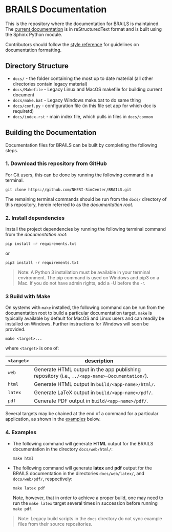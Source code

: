 # BRAILS Documentation

This is the repository where the documentation for BRAILS is maintained. The [current documentation](https://nheri-simcenter.github.io/BRAILS-Documentation/index.html) is in reStructuredText format and is built using the Sphinx Python module.

Contributors should follow the [style reference](https://github.com/NHERI-SimCenter/SimCenterDocumentation/blob/master/Help/docstyle.md) for guidelines on documentation formatting.

## Directory Structure

+ `docs/`   - the folder containing the most up to date material (all other directories contain legacy material)
+ `docs/Makefile` - Legacy Linux and MacOS makefile for building current document
+ `docs/make.bat`   - Legacy Windows make.bat to do same thing
+ `docs/conf.py` - configuration file (in this file set app for which doc is requiretd)
+ `docs/index.rst` - main index file, which pulls in files in `docs/common`

## Building the Documentation

Documentation files for BRAILS can be built by completing the following steps.

### 1. Download this repository from GitHub

For Git users, this can be done by running the following command in a terminal.

```shell
git clone https://github.com/NHERI-SimCenter/BRAILS.git
```

The remaining terminal commands should be run from the `docs/` directory of this repository, herein referred to as the *documentation root*.

### 2. Install dependencies

Install the project dependencies by running the following terminal command from the *documentation root*:

```shell
pip install -r requirements.txt
```

or

```shell
pip3 install -r requirements.txt
```

> Note: A Python 3 installation must be available in your terminal environment. The pip command is used on Windows and pip3 on a Mac. If you do not have admin rights, add a -U before the -r.

### 3 Build with Make

On systems with `make` installed, the following command can be run from the documentation root to build a particular documentation target. `make` is typically available by default for MacOS and Linux users and can readily be installed on Windows. Further instructions for Windows will soon be provided.

```shell
make <target>...
```

where `<target>` is one of:

| `<target>` | description |
|------------|-------------|
|  `web`    | Generate HTML output in the app publishing repository (i.e., `../<app-name>-Documentation/`).
|  `html`   | Generate HTML output in `build/<app-name>/html/`.
|  `latex`  | Generate LaTeX output in `build/<app-name>/pdf/`.
|  `pdf`    | Generate PDF output in `build/<app-name>/pdf/`.


Several targets may be chained at the end of a command for a particular application, as shown in the [examples](#examples) below.

### 4. Examples

- The following command will generate **HTML** output for the BRAILS documentation in the directory `docs/web/html/`:

    ```shell
    make html
    ```

- The following command will generate **latex** and **pdf** output for the BRAILS documentation in the directories `docs/web/latex/`, and `docs/web/pdf/`, respectively:

    ```shell
    make latex pdf
    ```
    Note, however, that in order to achieve a proper build, one may need to run the `make latex` target several times in succession before running `make pdf`.

> Note: Legacy build scripts in the `docs` directory do not sync example files from their source repositories.

<!--
If pdf can not be built, try this in the latex file:
```
\usepackage[backend=biber]{biblatex}
```
-->
